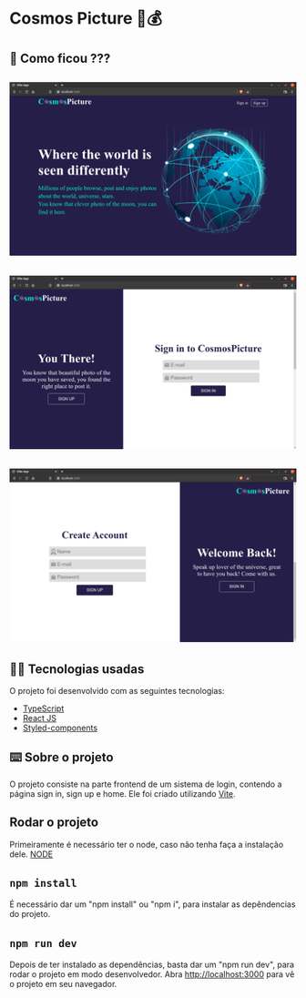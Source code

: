 # Cosmos Picture 🤑💰​​

## 👀 Como ficou ???

<img src="./img/home.png" width="600px"></img>
----------
<img src="./img/signin.png" width="600px"></img>
----------
<img src="./img/signup.png" width="600px"></img>
----------

## 🧑‍💻 Tecnologias usadas

O projeto foi desenvolvido com as seguintes tecnologias:
- [TypeScript](https://www.typescriptlang.org/)
- [React JS](https://pt-br.reactjs.org/)
- [Styled-components](https://styled-components.com/)

## ⌨️ Sobre o projeto

O projeto consiste na parte frontend de um sistema de login, contendo a página sign in, sign up e home. Ele foi criado utilizando [Vite](https://vitejs.dev/).

## Rodar o projeto

Primeiramente é necessário ter o node, caso não tenha faça a instalação dele. [NODE](https://nodejs.org/en/download/) 

## `npm install`

É necessário dar um "npm install" ou "npm i", para instalar as depêndencias do projeto.

## `npm run dev`

Depois de ter instalado as dependências, basta dar um "npm run dev", para rodar o projeto em modo desenvolvedor. Abra [http://localhost:3000](http://localhost:3000) para vê o projeto em seu navegador.